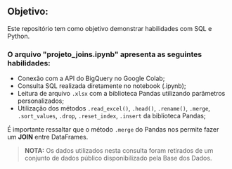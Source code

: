 ## Objetivo:
Este repositório tem como objetivo demonstrar habilidades com SQL e Python.

### O arquivo "projeto_joins.ipynb" apresenta as seguintes habilidades:
* Conexão com a API do BigQuery no Google Colab;
* Consulta SQL realizada diretamente no notebook (.ipynb);
* Leitura de arquivo `.xlsx` com a biblioteca Pandas utilizando parâmetros personalizados;
* Utilização dos métodos `.read_excel()`, `.head()`, `.rename()`, `.merge`, `.sort_values`, `.drop`, `.reset_index`, `.insert` da biblioteca Pandas;

É importante ressaltar que o método `.merge` do Pandas nos permite fazer um **JOIN** entre DataFrames.
> **NOTA:** Os dados utilizados nesta consulta foram retirados de um conjunto de dados público disponibilizado pela Base dos Dados.
